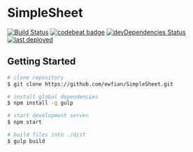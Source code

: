 # SimpleSheet

[![Build Status](https://travis-ci.org/ewfian/SimpleSheet.svg?branch=master)](https://travis-ci.org/ewfian/SimpleSheet)
[![codebeat badge](https://codebeat.co/badges/3d76e203-0f5e-4919-ada2-c18aa6c6667a)](https://codebeat.co/projects/github-com-ewfian-simplesheet-master)
[![devDependencies Status](https://david-dm.org/ewfian/simplesheet/dev-status.svg)](https://david-dm.org/ewfian/simplesheet?type=dev)
[![last deployed](https://img.shields.io/github/last-commit/ewfian/simplesheet/gh-pages.svg?label=last%20deployed)](https://github.com/ewfian/simplesheet/commits/gh-pages)

## Getting Started
```bash
# clone repository
$ git clone https://github.com/ewfian/SimpleSheet.git

# install global dependencies
$ npm install -g gulp

# start development server
$ npm start

# build files into ./dist
$ gulp build
```
